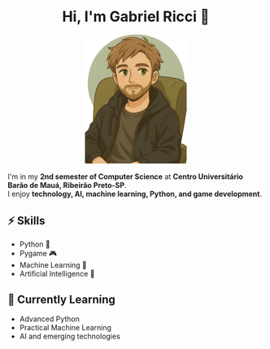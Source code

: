 <div align="center">

<p style="font-size: 2em; font-weight: bold; margin-bottom: 0;">Hi, I'm Gabriel Ricci 👋</p>
<br style="line-height: 10px;" />
<img src="avatar_image.png" alt="avatar_image" width="200"/>

</div>

I'm in my **2nd semester of Computer Science** at **Centro Universitário Barão de Mauá, Ribeirão Preto-SP**.  
I enjoy **technology, AI, machine learning, Python, and game development**.

## ⚡ Skills
- Python 🐍
- Pygame 🎮
- Machine Learning 🤖
- Artificial Intelligence 🧠

## 🌱 Currently Learning
- Advanced Python
- Practical Machine Learning
- AI and emerging technologies
